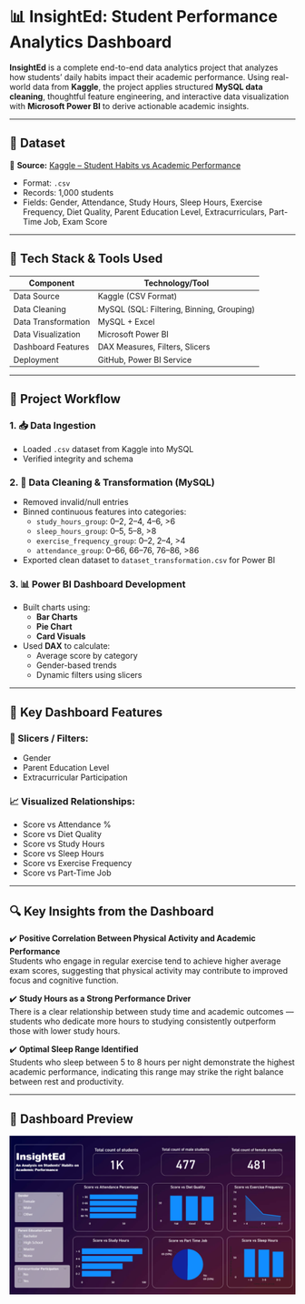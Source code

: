 # 📊 InsightEd: Student Performance Analytics Dashboard

**InsightEd** is a complete end-to-end data analytics project that analyzes how students’ daily habits impact their academic performance. Using real-world data from **Kaggle**, the project applies structured **MySQL data cleaning**, thoughtful feature engineering, and interactive data visualization with **Microsoft Power BI** to derive actionable academic insights.

---

## 📂 Dataset

📌 **Source:** [Kaggle – Student Habits vs Academic Performance](https://www.kaggle.com/datasets/jayaantanaath/student-habits-vs-academic-performance)

- Format: `.csv`
- Records: 1,000 students
- Fields: Gender, Attendance, Study Hours, Sleep Hours, Exercise Frequency, Diet Quality, Parent Education Level, Extracurriculars, Part-Time Job, Exam Score

---

## 🧰 Tech Stack & Tools Used

| Component           | Technology/Tool             |
|--------------------|-----------------------------|
| Data Source         | Kaggle (CSV Format)         |
| Data Cleaning       | MySQL (SQL: Filtering, Binning, Grouping) |
| Data Transformation | MySQL + Excel               |
| Data Visualization  | Microsoft Power BI          |
| Dashboard Features  | DAX Measures, Filters, Slicers |
| Deployment          | GitHub, Power BI Service    |

---

## 🧱 Project Workflow

### 1. 📥 Data Ingestion
- Loaded `.csv` dataset from Kaggle into MySQL
- Verified integrity and schema

### 2. 🧹 Data Cleaning & Transformation (MySQL)
- Removed invalid/null entries
- Binned continuous features into categories:
  - `study_hours_group`: 0–2, 2–4, 4–6, >6
  - `sleep_hours_group`: 0–5, 5–8, >8
  - `exercise_frequency_group`: 0–2, 2–4, >4
  - `attendance_group`: 0–66, 66–76, 76–86, >86
- Exported clean dataset to `dataset_transformation.csv` for Power BI

### 3. 📊 Power BI Dashboard Development
- Built charts using:
  - **Bar Charts**
  - **Pie Chart**
  - **Card Visuals**
- Used **DAX** to calculate:
  - Average score by category
  - Gender-based trends
  - Dynamic filters using slicers

---

## 🎯 Key Dashboard Features

### 🧩 Slicers / Filters:
- Gender
- Parent Education Level
- Extracurricular Participation

### 📈 Visualized Relationships:
- Score vs Attendance %
- Score vs Diet Quality
- Score vs Study Hours
- Score vs Sleep Hours
- Score vs Exercise Frequency
- Score vs Part-Time Job

---

## 🔍 Key Insights from the Dashboard

✔️ **Positive Correlation Between Physical Activity and Academic Performance**  
Students who engage in regular exercise tend to achieve higher average exam scores, suggesting that physical activity may contribute to improved focus and cognitive function.

✔️ **Study Hours as a Strong Performance Driver**  
There is a clear relationship between study time and academic outcomes — students who dedicate more hours to studying consistently outperform those with lower study hours.

✔️ **Optimal Sleep Range Identified**  
Students who sleep between 5 to 8 hours per night demonstrate the highest academic performance, indicating this range may strike the right balance between rest and productivity.

---

## 📸 Dashboard Preview

![Dashboard Screenshot](dashboard_screenshots/unfiltered.png)

